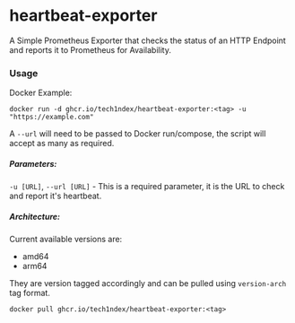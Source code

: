 # heartbeat-exporter
A Simple Prometheus Exporter that checks the status of an HTTP Endpoint and reports it to Prometheus for Availability.

### Usage

Docker Example:

```
docker run -d ghcr.io/tech1ndex/heartbeat-exporter:<tag> -u "https://example.com"
```

A `--url` will need to be passed to Docker run/compose, the script will accept as many as required.


##### Parameters:

   `-u [URL]`, `--url [URL]` - This is a required parameter, it is the URL to check and report it's heartbeat.

##### Architecture: 

Current available versions are:
  - amd64
  - arm64

They are version tagged accordingly and can be pulled using `version-arch` tag format.

```
docker pull ghcr.io/tech1ndex/heartbeat-exporter:<tag>
```